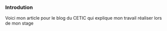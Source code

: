 ### Introdution

Voici mon article pour le blog du CETIC qui explique mon travail réaliser lors de mon stage 